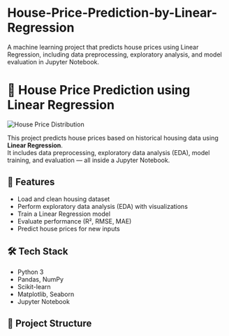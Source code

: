 # House-Price-Prediction-by-Linear-Regression
A machine learning project that predicts house prices using Linear Regression, including data preprocessing, exploratory analysis, and model evaluation in Jupyter Notebook.
# 🏡 House Price Prediction using Linear Regression

![House Price Distribution](Images/coeff.jpg)


This project predicts house prices based on historical housing data using **Linear Regression**.  
It includes data preprocessing, exploratory data analysis (EDA), model training, and evaluation — all inside a Jupyter Notebook.

## 📌 Features
- Load and clean housing dataset
- Perform exploratory data analysis (EDA) with visualizations
- Train a Linear Regression model
- Evaluate performance (R², RMSE, MAE)
- Predict house prices for new inputs

## 🛠️ Tech Stack
- Python 3
- Pandas, NumPy
- Scikit-learn
- Matplotlib, Seaborn
- Jupyter Notebook

## 📂 Project Structure
